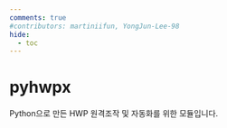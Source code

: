 ```yaml
---
comments: true
#contributors: martiniifun, YongJun-Lee-98
hide:
  - toc 
---
```


# pyhwpx

Python으로 만든 HWP 원격조작 및 자동화를 위한 모듈입니다.